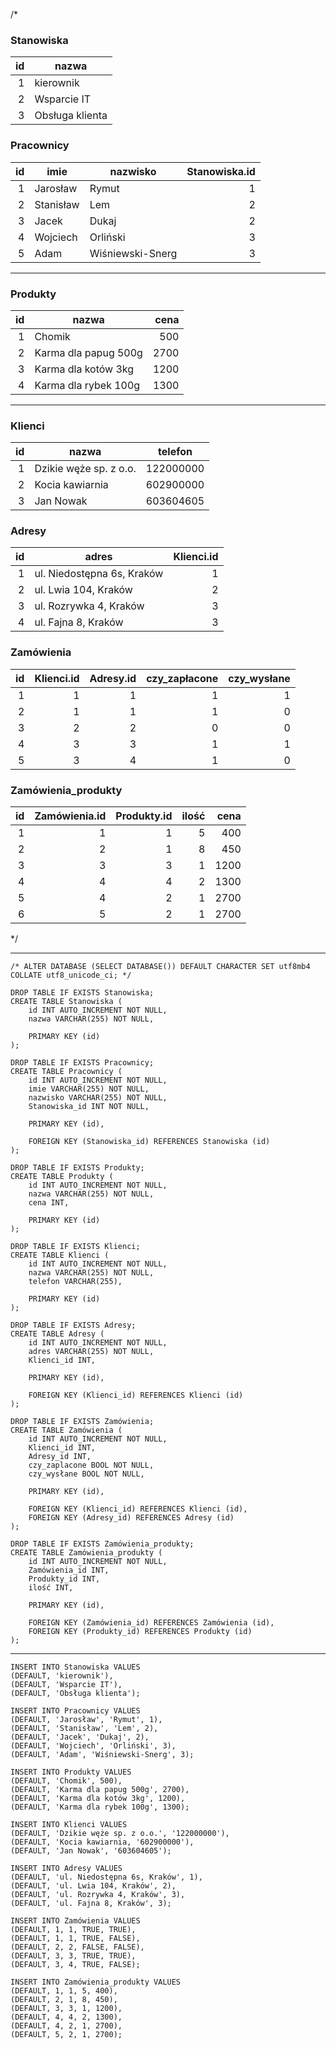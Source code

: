 /*

### Stanowiska ###

| id | nazwa           |
|---:|-----------------|
|  1 | kierownik       |
|  2 | Wsparcie IT     |
|  3 | Obsługa klienta |

### Pracownicy ###

| id | imie      | nazwisko         | Stanowiska.id |
|---:|-----------|------------------|--------------:|
|  1 | Jarosław  | Rymut            |             1 |
|  2 | Stanisław | Lem              |             2 |
|  3 | Jacek     | Dukaj            |             2 |
|  4 | Wojciech  | Orliński         |             3 |
|  5 | Adam      | Wiśniewski-Snerg |             3 |

--------------------

### Produkty ###

| id | nazwa                | cena |
|---:|----------------------|-----:|
|  1 | Chomik               |  500 |
|  2 | Karma dla papug 500g | 2700 |
|  3 | Karma dla kotów 3kg  | 1200 |
|  4 | Karma dla rybek 100g | 1300 |

--------------------

### Klienci ###

| id | nazwa                  | telefon   |
|---:|------------------------|-----------|
|  1 | Dzikie węże sp. z o.o. | 122000000 |
|  2 | Kocia kawiarnia        | 602900000 |
|  3 | Jan Nowak              | 603604605 |

### Adresy ###

| id | adres                      | Klienci.id |
|---:|----------------------------|-----------:|
|  1 | ul. Niedostępna 6s, Kraków |          1 |
|  2 | ul. Lwia 104, Kraków       |          2 |
|  3 | ul. Rozrywka 4, Kraków     |          3 |
|  4 | ul. Fajna 8, Kraków        |          3 |

### Zamówienia ###

| id | Klienci.id | Adresy.id | czy_zapłacone | czy_wysłane |
|---:|-----------:|----------:|--------------:|------------:|
|  1 |          1 |         1 |             1 |           1 |
|  2 |          1 |         1 |             1 |           0 |
|  3 |          2 |         2 |             0 |           0 |
|  4 |          3 |         3 |             1 |           1 |
|  5 |          3 |         4 |             1 |           0 |

### Zamówienia_produkty ###

| id | Zamówienia.id | Produkty.id | ilość | cena |
|---:|--------------:|------------:|------:|-----:|
|  1 |             1 |           1 |     5 |  400 |
|  2 |             2 |           1 |     8 |  450 |
|  3 |             3 |           3 |     1 | 1200 |
|  4 |             4 |           4 |     2 | 1300 |
|  5 |             4 |           2 |     1 | 2700 |
|  6 |             5 |           2 |     1 | 2700 |

*/

----------------------------------------

    /* ALTER DATABASE (SELECT DATABASE()) DEFAULT CHARACTER SET utf8mb4 COLLATE utf8_unicode_ci; */

    DROP TABLE IF EXISTS Stanowiska;
    CREATE TABLE Stanowiska (
        id INT AUTO_INCREMENT NOT NULL,
        nazwa VARCHAR(255) NOT NULL,

        PRIMARY KEY (id)
    );

    DROP TABLE IF EXISTS Pracownicy;
    CREATE TABLE Pracownicy (
        id INT AUTO_INCREMENT NOT NULL,
        imie VARCHAR(255) NOT NULL,
        nazwisko VARCHAR(255) NOT NULL,
        Stanowiska_id INT NOT NULL,

        PRIMARY KEY (id),

        FOREIGN KEY (Stanowiska_id) REFERENCES Stanowiska (id)
    );

    DROP TABLE IF EXISTS Produkty;
    CREATE TABLE Produkty (
        id INT AUTO_INCREMENT NOT NULL,
        nazwa VARCHAR(255) NOT NULL,
        cena INT,

        PRIMARY KEY (id)
    );

    DROP TABLE IF EXISTS Klienci;
    CREATE TABLE Klienci (
        id INT AUTO_INCREMENT NOT NULL,
        nazwa VARCHAR(255) NOT NULL,
        telefon VARCHAR(255),

        PRIMARY KEY (id)
    );

    DROP TABLE IF EXISTS Adresy;
    CREATE TABLE Adresy (
        id INT AUTO_INCREMENT NOT NULL,
        adres VARCHAR(255) NOT NULL,
        Klienci_id INT,

        PRIMARY KEY (id),

        FOREIGN KEY (Klienci_id) REFERENCES Klienci (id)
    );

    DROP TABLE IF EXISTS Zamówienia;
    CREATE TABLE Zamówienia (
        id INT AUTO_INCREMENT NOT NULL,
        Klienci_id INT,
        Adresy_id INT,
        czy_zaplacone BOOL NOT NULL,
        czy_wysłane BOOL NOT NULL,

        PRIMARY KEY (id),

        FOREIGN KEY (Klienci_id) REFERENCES Klienci (id),
        FOREIGN KEY (Adresy_id) REFERENCES Adresy (id)
    );

    DROP TABLE IF EXISTS Zamówienia_produkty;
    CREATE TABLE Zamówienia_produkty (
        id INT AUTO_INCREMENT NOT NULL,
        Zamówienia_id INT,
        Produkty_id INT,
        ilość INT,

        PRIMARY KEY (id),

        FOREIGN KEY (Zamówienia_id) REFERENCES Zamówienia (id),
        FOREIGN KEY (Produkty_id) REFERENCES Produkty (id)
    );

----------------------------------------

    INSERT INTO Stanowiska VALUES
    (DEFAULT, 'kierownik'),
    (DEFAULT, 'Wsparcie IT'),
    (DEFAULT, 'Obsługa klienta');

    INSERT INTO Pracownicy VALUES
    (DEFAULT, 'Jarosław', 'Rymut', 1),
    (DEFAULT, 'Stanisław', 'Lem', 2),
    (DEFAULT, 'Jacek', 'Dukaj', 2),
    (DEFAULT, 'Wojciech', 'Orliński', 3),
    (DEFAULT, 'Adam', 'Wiśniewski-Snerg', 3);

    INSERT INTO Produkty VALUES
    (DEFAULT, 'Chomik', 500),
    (DEFAULT, 'Karma dla papug 500g', 2700),
    (DEFAULT, 'Karma dla kotów 3kg', 1200),
    (DEFAULT, 'Karma dla rybek 100g', 1300);

    INSERT INTO Klienci VALUES
    (DEFAULT, 'Dzikie węże sp. z o.o.', '122000000'),
    (DEFAULT, 'Kocia kawiarnia, '602900000'),
    (DEFAULT, 'Jan Nowak', '603604605');

    INSERT INTO Adresy VALUES
    (DEFAULT, 'ul. Niedostępna 6s, Kraków', 1),
    (DEFAULT, 'ul. Lwia 104, Kraków', 2),
    (DEFAULT, 'ul. Rozrywka 4, Kraków', 3),
    (DEFAULT, 'ul. Fajna 8, Kraków', 3);

    INSERT INTO Zamówienia VALUES
    (DEFAULT, 1, 1, TRUE, TRUE),
    (DEFAULT, 1, 1, TRUE, FALSE),
    (DEFAULT, 2, 2, FALSE, FALSE),
    (DEFAULT, 3, 3, TRUE, TRUE),
    (DEFAULT, 3, 4, TRUE, FALSE);

    INSERT INTO Zamówienia_produkty VALUES
    (DEFAULT, 1, 1, 5, 400),
    (DEFAULT, 2, 1, 8, 450),
    (DEFAULT, 3, 3, 1, 1200),
    (DEFAULT, 4, 4, 2, 1300),
    (DEFAULT, 4, 2, 1, 2700),
    (DEFAULT, 5, 2, 1, 2700);
